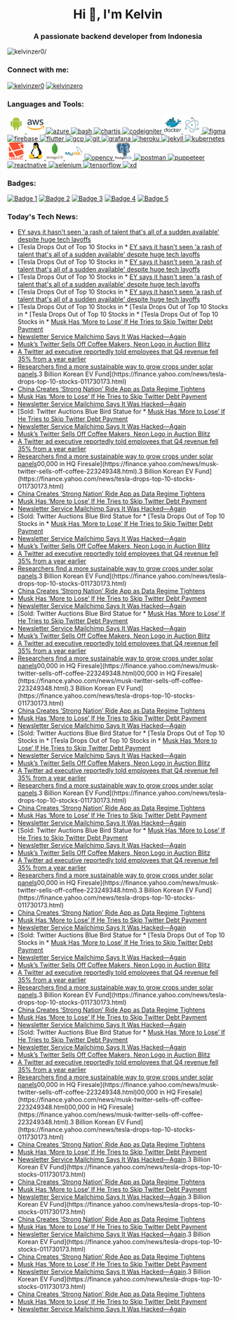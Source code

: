 <h1 align="center">Hi 👋, I'm Kelvin</h1>
<h3 align="center">A passionate backend developer from Indonesia</h3>
<p align="left"> <img src=https://komarev.com/ghpvc/?username=kelvinzer0 alt=kelvinzer0/> </p>

<h3 align="left">Connect with me:</h3>
<p align="left">
    <a href="https://dev.to/kelvinzer0" target="blank"><img align="center" src="https://cdn.jsdelivr.net/npm/simple-icons@3.0.1/icons/dev-dot-to.svg" alt="kelvinzer0" height="30" width="40" /></a>
    <a href="https://linkedin.com/in/kelvinzero" target="blank"><img align="center" src="https://cdn.jsdelivr.net/npm/simple-icons@3.0.1/icons/linkedin.svg" alt="kelvinzero" height="30" width="40" /></a>
</p>

<h3 align="left">Languages and Tools:</h3>
<p align="left">
    <a href="https://developer.android.com" target="_blank" rel="noreferrer"> <img src="https://raw.githubusercontent.com/devicons/devicon/master/icons/android/android-original-wordmark.svg" alt="android" width="40" height="40" /> </a>
    <a href="https://aws.amazon.com" target="_blank" rel="noreferrer"> <img src="https://raw.githubusercontent.com/devicons/devicon/master/icons/amazonwebservices/amazonwebservices-original-wordmark.svg" alt="aws" width="40" height="40" /> </a>
    <a href="https://azure.microsoft.com/en-in/" target="_blank" rel="noreferrer">
    <img src="https://www.vectorlogo.zone/logos/microsoft_azure/microsoft_azure-icon.svg" alt="azure" width="40" height="40" /> </a>
    <a href="https://www.gnu.org/software/bash/" target="_blank" rel="noreferrer"> <img src="https://www.vectorlogo.zone/logos/gnu_bash/gnu_bash-icon.svg" alt="bash" width="40" height="40" /> </a>
    <a href="https://www.chartjs.org" target="_blank" rel="noreferrer"> <img src="https://www.chartjs.org/media/logo-title.svg" alt="chartjs" width="40" height="40" /> </a>
    <a href="https://codeigniter.com" target="_blank" rel="noreferrer"> <img src="https://cdn.worldvectorlogo.com/logos/codeigniter.svg" alt="codeigniter" width="40" height="40" /> </a>
    <a href="https://www.docker.com/" target="_blank" rel="noreferrer"> <img src="https://raw.githubusercontent.com/devicons/devicon/master/icons/docker/docker-original-wordmark.svg" alt="docker" width="40" height="40" /> </a>
    <a href="https://www.electronjs.org" target="_blank" rel="noreferrer"> <img src="https://raw.githubusercontent.com/devicons/devicon/master/icons/electron/electron-original.svg" alt="electron" width="40" height="40" /> </a>
    <a href="https://www.figma.com/" target="_blank" rel="noreferrer"> <img src="https://www.vectorlogo.zone/logos/figma/figma-icon.svg" alt="figma" width="40" height="40" /> </a>
    <a href="https://firebase.google.com/" target="_blank" rel="noreferrer"> <img src="https://www.vectorlogo.zone/logos/firebase/firebase-icon.svg" alt="firebase" width="40" height="40" /> </a>
    <a href="https://flutter.dev" target="_blank" rel="noreferrer"> <img src="https://www.vectorlogo.zone/logos/flutterio/flutterio-icon.svg" alt="flutter" width="40" height="40" /> </a>
    <a href="https://cloud.google.com" target="_blank" rel="noreferrer"> <img src="https://www.vectorlogo.zone/logos/google_cloud/google_cloud-icon.svg" alt="gcp" width="40" height="40" /> </a>
    <a href="https://git-scm.com/" target="_blank" rel="noreferrer"> <img src="https://www.vectorlogo.zone/logos/git-scm/git-scm-icon.svg" alt="git" width="40" height="40" /> </a>
    <a href="https://grafana.com" target="_blank" rel="noreferrer"> <img src="https://www.vectorlogo.zone/logos/grafana/grafana-icon.svg" alt="grafana" width="40" height="40" /> </a>
    <a href="https://heroku.com" target="_blank" rel="noreferrer"> <img src="https://www.vectorlogo.zone/logos/heroku/heroku-icon.svg" alt="heroku" width="40" height="40" /> </a>
    <a href="https://jekyllrb.com/" target="_blank" rel="noreferrer"> <img src="https://www.vectorlogo.zone/logos/jekyllrb/jekyllrb-icon.svg" alt="jekyll" width="40" height="40" /> </a>
    <a href="https://kubernetes.io" target="_blank" rel="noreferrer"> <img src="https://www.vectorlogo.zone/logos/kubernetes/kubernetes-icon.svg" alt="kubernetes" width="40" height="40" /> </a>
    <a href="https://laravel.com/" target="_blank" rel="noreferrer"> <img src="https://raw.githubusercontent.com/devicons/devicon/master/icons/laravel/laravel-plain-wordmark.svg" alt="laravel" width="40" height="40" /> </a>
    <a href="https://www.linux.org/" target="_blank" rel="noreferrer"> <img src="https://raw.githubusercontent.com/devicons/devicon/master/icons/linux/linux-original.svg" alt="linux" width="40" height="40" /> </a>
    <a href="https://www.mongodb.com/" target="_blank" rel="noreferrer"> <img src="https://raw.githubusercontent.com/devicons/devicon/master/icons/mongodb/mongodb-original-wordmark.svg" alt="mongodb" width="40" height="40" /> </a>
    <a href="https://www.mysql.com/" target="_blank" rel="noreferrer"> <img src="https://raw.githubusercontent.com/devicons/devicon/master/icons/mysql/mysql-original-wordmark.svg" alt="mysql" width="40" height="40" /> </a>
    <a href="https://opencv.org/" target="_blank" rel="noreferrer"> <img src="https://www.vectorlogo.zone/logos/opencv/opencv-icon.svg" alt="opencv" width="40" height="40" /> </a>
    <a href="https://www.postgresql.org" target="_blank" rel="noreferrer"> <img src="https://raw.githubusercontent.com/devicons/devicon/master/icons/postgresql/postgresql-original-wordmark.svg" alt="postgresql" width="40" height="40" /> </a>
    <a href="https://postman.com" target="_blank" rel="noreferrer"> <img src="https://www.vectorlogo.zone/logos/getpostman/getpostman-icon.svg" alt="postman" width="40" height="40" /> </a>
    <a href="https://github.com/puppeteer/puppeteer" target="_blank" rel="noreferrer"> <img src="https://www.vectorlogo.zone/logos/pptrdev/pptrdev-official.svg" alt="puppeteer" width="40" height="40" /> </a>
    <a href="https://reactnative.dev/" target="_blank" rel="noreferrer"> <img src="https://reactnative.dev/img/header_logo.svg" alt="reactnative" width="40" height="40" /> </a>
    <a href="https://www.selenium.dev" target="_blank" rel="noreferrer"> <img src="https://raw.githubusercontent.com/detain/svg-logos/780f25886640cef088af994181646db2f6b1a3f8/svg/selenium-logo.svg" alt="selenium" width="40" height="40" /> </a>
    <a href="https://www.tensorflow.org" target="_blank" rel="noreferrer"> <img src="https://www.vectorlogo.zone/logos/tensorflow/tensorflow-icon.svg" alt="tensorflow" width="40" height="40" /> </a>
    <a href="https://www.adobe.com/products/xd.html" target="_blank" rel="noreferrer"> <img src="https://cdn.worldvectorlogo.com/logos/adobe-xd.svg" alt="xd" width="40" height="40" /> </a>
</p>

<h3 align="left">Badges:</h3>
<p align="left">
<a href="https://www.credly.com/badges/0abb5bd7-8acd-43e5-a68a-2b3b67987daa/embedded" target="_blank"><img src="https://images.credly.com/images/f70ce45d-0fc5-4e82-a49c-10386b3b5b08/image.png" alt="Badge 1" width="40" height="40"></a>
<a href="https://www.credly.com/badges/4e3b3c9e-dfd3-4ece-a957-3d126ee20b6e/embedded" target="_blank"><img src="https://images.credly.com/images/964d28c3-1543-4e23-bc30-97a2cdc15a59/image.png" alt="Badge 2" width="40" height="40"></a>
<a href="https://www.credly.com/badges/c26ff9be-2fca-4fe7-b022-84f1cb350f16/embedded" target="_blank"><img src="https://images.credly.com/images/0571ab1d-f43b-43d9-9c68-8ebd0ebd61b7/Python_for_Data_Sci_and_AI_Foundational.png" alt="Badge 3" width="40" height="40"></a>
<a href="https://www.credly.com/badges/2c00d2f4-8660-45cc-8ee1-fb11be7378b8/embedded" target="_blank"><img src="https://images.credly.com/images/3cd98d8a-c224-4f8f-a839-d0a87422f2c1/Python_Project_for_AI_and_Application_Development.png" alt="Badge 4" width="40" height="40"></a>
<a href="https://www.credly.com/badges/966890c4-3f82-4d57-b82a-05b7faf53781/embedded" target="_blank"><img src="https://images.credly.com/images/767c6a2b-4026-4395-80a2-0d2cb1eff8af/image.png" alt="Badge 5" width="40" height="40"></a>
</p>

### Today's Tech News:

<!--START_SECTION:feed-->
* [EY says it hasn&#39;t seen &#39;a rash of talent that&#39;s all of a sudden available&#39; despite huge tech layoffs](https:&#x2F;&#x2F;finance.yahoo.com&#x2F;news&#x2F;ey-says-hasnt-seen-rash-043517308.html)
* [Tesla Drops Out of Top 10 Stocks in * [EY says it hasn&#39;t seen &#39;a rash of talent that&#39;s all of a sudden available&#39; despite huge tech layoffs](https:&#x2F;&#x2F;finance.yahoo.com&#x2F;news&#x2F;ey-says-hasnt-seen-rash-043517308.html)
* [Tesla Drops Out of Top 10 Stocks in * [EY says it hasn&#39;t seen &#39;a rash of talent that&#39;s all of a sudden available&#39; despite huge tech layoffs](https:&#x2F;&#x2F;finance.yahoo.com&#x2F;news&#x2F;ey-says-hasnt-seen-rash-043517308.html)
* [Tesla Drops Out of Top 10 Stocks in * [EY says it hasn&#39;t seen &#39;a rash of talent that&#39;s all of a sudden available&#39; despite huge tech layoffs](https:&#x2F;&#x2F;finance.yahoo.com&#x2F;news&#x2F;ey-says-hasnt-seen-rash-043517308.html)
* [Tesla Drops Out of Top 10 Stocks in * [EY says it hasn&#39;t seen &#39;a rash of talent that&#39;s all of a sudden available&#39; despite huge tech layoffs](https:&#x2F;&#x2F;finance.yahoo.com&#x2F;news&#x2F;ey-says-hasnt-seen-rash-043517308.html)
* [Tesla Drops Out of Top 10 Stocks in * [Tesla Drops Out of Top 10 Stocks in * [Tesla Drops Out of Top 10 Stocks in * [Tesla Drops Out of Top 10 Stocks in * [Musk Has ‘More to Lose’ If He Tries to Skip Twitter Debt Payment](https:&#x2F;&#x2F;finance.yahoo.com&#x2F;news&#x2F;musk-more-lose-tries-skip-220927455.html)
* [Newsletter Service Mailchimp Says It Was Hacked—Again](https:&#x2F;&#x2F;finance.yahoo.com&#x2F;news&#x2F;newsletter-mailchimp-says-hacked-again-212426762.html)
* [Musk’s Twitter Sells Off Coffee Makers, Neon Logo in Auction Blitz](https:&#x2F;&#x2F;finance.yahoo.com&#x2F;news&#x2F;musk-twitter-sells-off-coffee-223249348.html)
* [A Twitter ad executive reportedly told employees that Q4 revenue fell 35% from a year earlier](https:&#x2F;&#x2F;finance.yahoo.com&#x2F;news&#x2F;twitter-ad-executive-reportedly-told-194348859.html)
* [Researchers find a more sustainable way to grow crops under solar panels](https:&#x2F;&#x2F;finance.yahoo.com&#x2F;news&#x2F;researchers-crops-solar-panels-water-uc-davis-192547157.html).3 Billion Korean EV Fund](https:&#x2F;&#x2F;finance.yahoo.com&#x2F;news&#x2F;tesla-drops-top-10-stocks-011730173.html)
* [China Creates ‘Strong Nation’ Ride App as Data Regime Tightens](https:&#x2F;&#x2F;finance.yahoo.com&#x2F;news&#x2F;china-creates-strong-nation-ride-003126341.html)
* [Musk Has ‘More to Lose’ If He Tries to Skip Twitter Debt Payment](https:&#x2F;&#x2F;finance.yahoo.com&#x2F;news&#x2F;musk-more-lose-tries-skip-220927455.html)
* [Newsletter Service Mailchimp Says It Was Hacked—Again](https:&#x2F;&#x2F;finance.yahoo.com&#x2F;news&#x2F;newsletter-mailchimp-says-hacked-again-212426762.html)
* [Sold: Twitter Auctions Blue Bird Statue for * [Musk Has ‘More to Lose’ If He Tries to Skip Twitter Debt Payment](https:&#x2F;&#x2F;finance.yahoo.com&#x2F;news&#x2F;musk-more-lose-tries-skip-220927455.html)
* [Newsletter Service Mailchimp Says It Was Hacked—Again](https:&#x2F;&#x2F;finance.yahoo.com&#x2F;news&#x2F;newsletter-mailchimp-says-hacked-again-212426762.html)
* [Musk’s Twitter Sells Off Coffee Makers, Neon Logo in Auction Blitz](https:&#x2F;&#x2F;finance.yahoo.com&#x2F;news&#x2F;musk-twitter-sells-off-coffee-223249348.html)
* [A Twitter ad executive reportedly told employees that Q4 revenue fell 35% from a year earlier](https:&#x2F;&#x2F;finance.yahoo.com&#x2F;news&#x2F;twitter-ad-executive-reportedly-told-194348859.html)
* [Researchers find a more sustainable way to grow crops under solar panels](https:&#x2F;&#x2F;finance.yahoo.com&#x2F;news&#x2F;researchers-crops-solar-panels-water-uc-davis-192547157.html)00,000 in HQ Firesale](https:&#x2F;&#x2F;finance.yahoo.com&#x2F;news&#x2F;musk-twitter-sells-off-coffee-223249348.html).3 Billion Korean EV Fund](https:&#x2F;&#x2F;finance.yahoo.com&#x2F;news&#x2F;tesla-drops-top-10-stocks-011730173.html)
* [China Creates ‘Strong Nation’ Ride App as Data Regime Tightens](https:&#x2F;&#x2F;finance.yahoo.com&#x2F;news&#x2F;china-creates-strong-nation-ride-003126341.html)
* [Musk Has ‘More to Lose’ If He Tries to Skip Twitter Debt Payment](https:&#x2F;&#x2F;finance.yahoo.com&#x2F;news&#x2F;musk-more-lose-tries-skip-220927455.html)
* [Newsletter Service Mailchimp Says It Was Hacked—Again](https:&#x2F;&#x2F;finance.yahoo.com&#x2F;news&#x2F;newsletter-mailchimp-says-hacked-again-212426762.html)
* [Sold: Twitter Auctions Blue Bird Statue for * [Tesla Drops Out of Top 10 Stocks in * [Musk Has ‘More to Lose’ If He Tries to Skip Twitter Debt Payment](https:&#x2F;&#x2F;finance.yahoo.com&#x2F;news&#x2F;musk-more-lose-tries-skip-220927455.html)
* [Newsletter Service Mailchimp Says It Was Hacked—Again](https:&#x2F;&#x2F;finance.yahoo.com&#x2F;news&#x2F;newsletter-mailchimp-says-hacked-again-212426762.html)
* [Musk’s Twitter Sells Off Coffee Makers, Neon Logo in Auction Blitz](https:&#x2F;&#x2F;finance.yahoo.com&#x2F;news&#x2F;musk-twitter-sells-off-coffee-223249348.html)
* [A Twitter ad executive reportedly told employees that Q4 revenue fell 35% from a year earlier](https:&#x2F;&#x2F;finance.yahoo.com&#x2F;news&#x2F;twitter-ad-executive-reportedly-told-194348859.html)
* [Researchers find a more sustainable way to grow crops under solar panels](https:&#x2F;&#x2F;finance.yahoo.com&#x2F;news&#x2F;researchers-crops-solar-panels-water-uc-davis-192547157.html).3 Billion Korean EV Fund](https:&#x2F;&#x2F;finance.yahoo.com&#x2F;news&#x2F;tesla-drops-top-10-stocks-011730173.html)
* [China Creates ‘Strong Nation’ Ride App as Data Regime Tightens](https:&#x2F;&#x2F;finance.yahoo.com&#x2F;news&#x2F;china-creates-strong-nation-ride-003126341.html)
* [Musk Has ‘More to Lose’ If He Tries to Skip Twitter Debt Payment](https:&#x2F;&#x2F;finance.yahoo.com&#x2F;news&#x2F;musk-more-lose-tries-skip-220927455.html)
* [Newsletter Service Mailchimp Says It Was Hacked—Again](https:&#x2F;&#x2F;finance.yahoo.com&#x2F;news&#x2F;newsletter-mailchimp-says-hacked-again-212426762.html)
* [Sold: Twitter Auctions Blue Bird Statue for * [Musk Has ‘More to Lose’ If He Tries to Skip Twitter Debt Payment](https:&#x2F;&#x2F;finance.yahoo.com&#x2F;news&#x2F;musk-more-lose-tries-skip-220927455.html)
* [Newsletter Service Mailchimp Says It Was Hacked—Again](https:&#x2F;&#x2F;finance.yahoo.com&#x2F;news&#x2F;newsletter-mailchimp-says-hacked-again-212426762.html)
* [Musk’s Twitter Sells Off Coffee Makers, Neon Logo in Auction Blitz](https:&#x2F;&#x2F;finance.yahoo.com&#x2F;news&#x2F;musk-twitter-sells-off-coffee-223249348.html)
* [A Twitter ad executive reportedly told employees that Q4 revenue fell 35% from a year earlier](https:&#x2F;&#x2F;finance.yahoo.com&#x2F;news&#x2F;twitter-ad-executive-reportedly-told-194348859.html)
* [Researchers find a more sustainable way to grow crops under solar panels](https:&#x2F;&#x2F;finance.yahoo.com&#x2F;news&#x2F;researchers-crops-solar-panels-water-uc-davis-192547157.html)00,000 in HQ Firesale](https:&#x2F;&#x2F;finance.yahoo.com&#x2F;news&#x2F;musk-twitter-sells-off-coffee-223249348.html)00,000 in HQ Firesale](https:&#x2F;&#x2F;finance.yahoo.com&#x2F;news&#x2F;musk-twitter-sells-off-coffee-223249348.html).3 Billion Korean EV Fund](https:&#x2F;&#x2F;finance.yahoo.com&#x2F;news&#x2F;tesla-drops-top-10-stocks-011730173.html)
* [China Creates ‘Strong Nation’ Ride App as Data Regime Tightens](https:&#x2F;&#x2F;finance.yahoo.com&#x2F;news&#x2F;china-creates-strong-nation-ride-003126341.html)
* [Musk Has ‘More to Lose’ If He Tries to Skip Twitter Debt Payment](https:&#x2F;&#x2F;finance.yahoo.com&#x2F;news&#x2F;musk-more-lose-tries-skip-220927455.html)
* [Newsletter Service Mailchimp Says It Was Hacked—Again](https:&#x2F;&#x2F;finance.yahoo.com&#x2F;news&#x2F;newsletter-mailchimp-says-hacked-again-212426762.html)
* [Sold: Twitter Auctions Blue Bird Statue for * [Tesla Drops Out of Top 10 Stocks in * [Tesla Drops Out of Top 10 Stocks in * [Musk Has ‘More to Lose’ If He Tries to Skip Twitter Debt Payment](https:&#x2F;&#x2F;finance.yahoo.com&#x2F;news&#x2F;musk-more-lose-tries-skip-220927455.html)
* [Newsletter Service Mailchimp Says It Was Hacked—Again](https:&#x2F;&#x2F;finance.yahoo.com&#x2F;news&#x2F;newsletter-mailchimp-says-hacked-again-212426762.html)
* [Musk’s Twitter Sells Off Coffee Makers, Neon Logo in Auction Blitz](https:&#x2F;&#x2F;finance.yahoo.com&#x2F;news&#x2F;musk-twitter-sells-off-coffee-223249348.html)
* [A Twitter ad executive reportedly told employees that Q4 revenue fell 35% from a year earlier](https:&#x2F;&#x2F;finance.yahoo.com&#x2F;news&#x2F;twitter-ad-executive-reportedly-told-194348859.html)
* [Researchers find a more sustainable way to grow crops under solar panels](https:&#x2F;&#x2F;finance.yahoo.com&#x2F;news&#x2F;researchers-crops-solar-panels-water-uc-davis-192547157.html).3 Billion Korean EV Fund](https:&#x2F;&#x2F;finance.yahoo.com&#x2F;news&#x2F;tesla-drops-top-10-stocks-011730173.html)
* [China Creates ‘Strong Nation’ Ride App as Data Regime Tightens](https:&#x2F;&#x2F;finance.yahoo.com&#x2F;news&#x2F;china-creates-strong-nation-ride-003126341.html)
* [Musk Has ‘More to Lose’ If He Tries to Skip Twitter Debt Payment](https:&#x2F;&#x2F;finance.yahoo.com&#x2F;news&#x2F;musk-more-lose-tries-skip-220927455.html)
* [Newsletter Service Mailchimp Says It Was Hacked—Again](https:&#x2F;&#x2F;finance.yahoo.com&#x2F;news&#x2F;newsletter-mailchimp-says-hacked-again-212426762.html)
* [Sold: Twitter Auctions Blue Bird Statue for * [Musk Has ‘More to Lose’ If He Tries to Skip Twitter Debt Payment](https:&#x2F;&#x2F;finance.yahoo.com&#x2F;news&#x2F;musk-more-lose-tries-skip-220927455.html)
* [Newsletter Service Mailchimp Says It Was Hacked—Again](https:&#x2F;&#x2F;finance.yahoo.com&#x2F;news&#x2F;newsletter-mailchimp-says-hacked-again-212426762.html)
* [Musk’s Twitter Sells Off Coffee Makers, Neon Logo in Auction Blitz](https:&#x2F;&#x2F;finance.yahoo.com&#x2F;news&#x2F;musk-twitter-sells-off-coffee-223249348.html)
* [A Twitter ad executive reportedly told employees that Q4 revenue fell 35% from a year earlier](https:&#x2F;&#x2F;finance.yahoo.com&#x2F;news&#x2F;twitter-ad-executive-reportedly-told-194348859.html)
* [Researchers find a more sustainable way to grow crops under solar panels](https:&#x2F;&#x2F;finance.yahoo.com&#x2F;news&#x2F;researchers-crops-solar-panels-water-uc-davis-192547157.html)00,000 in HQ Firesale](https:&#x2F;&#x2F;finance.yahoo.com&#x2F;news&#x2F;musk-twitter-sells-off-coffee-223249348.html).3 Billion Korean EV Fund](https:&#x2F;&#x2F;finance.yahoo.com&#x2F;news&#x2F;tesla-drops-top-10-stocks-011730173.html)
* [China Creates ‘Strong Nation’ Ride App as Data Regime Tightens](https:&#x2F;&#x2F;finance.yahoo.com&#x2F;news&#x2F;china-creates-strong-nation-ride-003126341.html)
* [Musk Has ‘More to Lose’ If He Tries to Skip Twitter Debt Payment](https:&#x2F;&#x2F;finance.yahoo.com&#x2F;news&#x2F;musk-more-lose-tries-skip-220927455.html)
* [Newsletter Service Mailchimp Says It Was Hacked—Again](https:&#x2F;&#x2F;finance.yahoo.com&#x2F;news&#x2F;newsletter-mailchimp-says-hacked-again-212426762.html)
* [Sold: Twitter Auctions Blue Bird Statue for * [Tesla Drops Out of Top 10 Stocks in * [Musk Has ‘More to Lose’ If He Tries to Skip Twitter Debt Payment](https:&#x2F;&#x2F;finance.yahoo.com&#x2F;news&#x2F;musk-more-lose-tries-skip-220927455.html)
* [Newsletter Service Mailchimp Says It Was Hacked—Again](https:&#x2F;&#x2F;finance.yahoo.com&#x2F;news&#x2F;newsletter-mailchimp-says-hacked-again-212426762.html)
* [Musk’s Twitter Sells Off Coffee Makers, Neon Logo in Auction Blitz](https:&#x2F;&#x2F;finance.yahoo.com&#x2F;news&#x2F;musk-twitter-sells-off-coffee-223249348.html)
* [A Twitter ad executive reportedly told employees that Q4 revenue fell 35% from a year earlier](https:&#x2F;&#x2F;finance.yahoo.com&#x2F;news&#x2F;twitter-ad-executive-reportedly-told-194348859.html)
* [Researchers find a more sustainable way to grow crops under solar panels](https:&#x2F;&#x2F;finance.yahoo.com&#x2F;news&#x2F;researchers-crops-solar-panels-water-uc-davis-192547157.html).3 Billion Korean EV Fund](https:&#x2F;&#x2F;finance.yahoo.com&#x2F;news&#x2F;tesla-drops-top-10-stocks-011730173.html)
* [China Creates ‘Strong Nation’ Ride App as Data Regime Tightens](https:&#x2F;&#x2F;finance.yahoo.com&#x2F;news&#x2F;china-creates-strong-nation-ride-003126341.html)
* [Musk Has ‘More to Lose’ If He Tries to Skip Twitter Debt Payment](https:&#x2F;&#x2F;finance.yahoo.com&#x2F;news&#x2F;musk-more-lose-tries-skip-220927455.html)
* [Newsletter Service Mailchimp Says It Was Hacked—Again](https:&#x2F;&#x2F;finance.yahoo.com&#x2F;news&#x2F;newsletter-mailchimp-says-hacked-again-212426762.html)
* [Sold: Twitter Auctions Blue Bird Statue for * [Musk Has ‘More to Lose’ If He Tries to Skip Twitter Debt Payment](https:&#x2F;&#x2F;finance.yahoo.com&#x2F;news&#x2F;musk-more-lose-tries-skip-220927455.html)
* [Newsletter Service Mailchimp Says It Was Hacked—Again](https:&#x2F;&#x2F;finance.yahoo.com&#x2F;news&#x2F;newsletter-mailchimp-says-hacked-again-212426762.html)
* [Musk’s Twitter Sells Off Coffee Makers, Neon Logo in Auction Blitz](https:&#x2F;&#x2F;finance.yahoo.com&#x2F;news&#x2F;musk-twitter-sells-off-coffee-223249348.html)
* [A Twitter ad executive reportedly told employees that Q4 revenue fell 35% from a year earlier](https:&#x2F;&#x2F;finance.yahoo.com&#x2F;news&#x2F;twitter-ad-executive-reportedly-told-194348859.html)
* [Researchers find a more sustainable way to grow crops under solar panels](https:&#x2F;&#x2F;finance.yahoo.com&#x2F;news&#x2F;researchers-crops-solar-panels-water-uc-davis-192547157.html)00,000 in HQ Firesale](https:&#x2F;&#x2F;finance.yahoo.com&#x2F;news&#x2F;musk-twitter-sells-off-coffee-223249348.html)00,000 in HQ Firesale](https:&#x2F;&#x2F;finance.yahoo.com&#x2F;news&#x2F;musk-twitter-sells-off-coffee-223249348.html)00,000 in HQ Firesale](https:&#x2F;&#x2F;finance.yahoo.com&#x2F;news&#x2F;musk-twitter-sells-off-coffee-223249348.html).3 Billion Korean EV Fund](https:&#x2F;&#x2F;finance.yahoo.com&#x2F;news&#x2F;tesla-drops-top-10-stocks-011730173.html)
* [China Creates ‘Strong Nation’ Ride App as Data Regime Tightens](https:&#x2F;&#x2F;finance.yahoo.com&#x2F;news&#x2F;china-creates-strong-nation-ride-003126341.html)
* [Musk Has ‘More to Lose’ If He Tries to Skip Twitter Debt Payment](https:&#x2F;&#x2F;finance.yahoo.com&#x2F;news&#x2F;musk-more-lose-tries-skip-220927455.html)
* [Newsletter Service Mailchimp Says It Was Hacked—Again](https:&#x2F;&#x2F;finance.yahoo.com&#x2F;news&#x2F;newsletter-mailchimp-says-hacked-again-212426762.html).3 Billion Korean EV Fund](https:&#x2F;&#x2F;finance.yahoo.com&#x2F;news&#x2F;tesla-drops-top-10-stocks-011730173.html)
* [China Creates ‘Strong Nation’ Ride App as Data Regime Tightens](https:&#x2F;&#x2F;finance.yahoo.com&#x2F;news&#x2F;china-creates-strong-nation-ride-003126341.html)
* [Musk Has ‘More to Lose’ If He Tries to Skip Twitter Debt Payment](https:&#x2F;&#x2F;finance.yahoo.com&#x2F;news&#x2F;musk-more-lose-tries-skip-220927455.html)
* [Newsletter Service Mailchimp Says It Was Hacked—Again](https:&#x2F;&#x2F;finance.yahoo.com&#x2F;news&#x2F;newsletter-mailchimp-says-hacked-again-212426762.html).3 Billion Korean EV Fund](https:&#x2F;&#x2F;finance.yahoo.com&#x2F;news&#x2F;tesla-drops-top-10-stocks-011730173.html)
* [China Creates ‘Strong Nation’ Ride App as Data Regime Tightens](https:&#x2F;&#x2F;finance.yahoo.com&#x2F;news&#x2F;china-creates-strong-nation-ride-003126341.html)
* [Musk Has ‘More to Lose’ If He Tries to Skip Twitter Debt Payment](https:&#x2F;&#x2F;finance.yahoo.com&#x2F;news&#x2F;musk-more-lose-tries-skip-220927455.html)
* [Newsletter Service Mailchimp Says It Was Hacked—Again](https:&#x2F;&#x2F;finance.yahoo.com&#x2F;news&#x2F;newsletter-mailchimp-says-hacked-again-212426762.html).3 Billion Korean EV Fund](https:&#x2F;&#x2F;finance.yahoo.com&#x2F;news&#x2F;tesla-drops-top-10-stocks-011730173.html)
* [China Creates ‘Strong Nation’ Ride App as Data Regime Tightens](https:&#x2F;&#x2F;finance.yahoo.com&#x2F;news&#x2F;china-creates-strong-nation-ride-003126341.html)
* [Musk Has ‘More to Lose’ If He Tries to Skip Twitter Debt Payment](https:&#x2F;&#x2F;finance.yahoo.com&#x2F;news&#x2F;musk-more-lose-tries-skip-220927455.html)
* [Newsletter Service Mailchimp Says It Was Hacked—Again](https:&#x2F;&#x2F;finance.yahoo.com&#x2F;news&#x2F;newsletter-mailchimp-says-hacked-again-212426762.html).3 Billion Korean EV Fund](https:&#x2F;&#x2F;finance.yahoo.com&#x2F;news&#x2F;tesla-drops-top-10-stocks-011730173.html)
* [China Creates ‘Strong Nation’ Ride App as Data Regime Tightens](https:&#x2F;&#x2F;finance.yahoo.com&#x2F;news&#x2F;china-creates-strong-nation-ride-003126341.html)
* [Musk Has ‘More to Lose’ If He Tries to Skip Twitter Debt Payment](https:&#x2F;&#x2F;finance.yahoo.com&#x2F;news&#x2F;musk-more-lose-tries-skip-220927455.html)
* [Newsletter Service Mailchimp Says It Was Hacked—Again](https:&#x2F;&#x2F;finance.yahoo.com&#x2F;news&#x2F;newsletter-mailchimp-says-hacked-again-212426762.html)
<!--END_SECTION:feed-->
